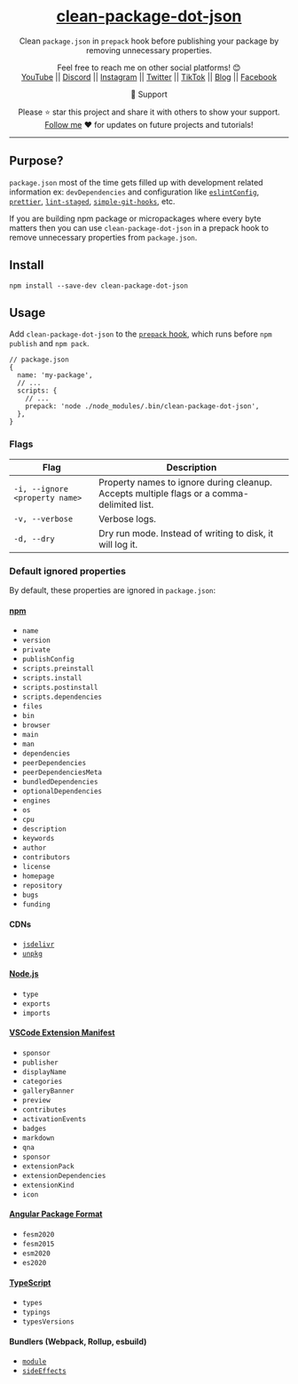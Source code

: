 <div align="center">
  
  <h1><a href="https://www.npmjs.com/package/clean-package-dot-json">clean-package-dot-json</a></h1>

Clean `package.json` in `prepack` hook before publishing your package by removing unnecessary properties.</span>

Feel free to reach me on other social platforms! 😊 <br />
<a href="https://www.youtube.com/@bgwebagency">YouTube</a> || <a href="https://discord.com/invite/62VR3MMCVm">Discord</a> || <a href="https://www.instagram.com/bgwebagency">Instagram</a> || <a href="https://www.twitter.com/kirankdash">Twitter</a> || <a href="https://www.tiktok.com/@bgwebagency">TikTok</a> || <a href="https://www.bgwebagency.in">Blog</a> || <a href="https://www.facebook.com/bgwebagency">Facebook</a>

🙏 Support

Please ⭐️ star this project and share it with others to show your support. [Follow me](https://github.com/kirandash) ❤️ for updates on future projects and tutorials!

---

</div>

## Purpose?

`package.json` most of the time gets filled up with development related information ex: `devDependencies` and configuration like [`eslintConfig`](https://eslint.org/docs/latest/user-guide/configuring/), [`prettier`](https://prettier.io/docs/en/configuration.html), [`lint-staged`](https://github.com/okonet/lint-staged), [`simple-git-hooks`](https://github.com/toplenboren/simple-git-hooks), etc.

If you are building npm package or micropackages where every byte matters then you can use `clean-package-dot-json` in a prepack hook to remove unnecessary properties from `package.json`.

## Install

```
npm install --save-dev clean-package-dot-json
```

## Usage

Add `clean-package-dot-json` to the [`prepack` hook](https://docs.npmjs.com/cli/v8/using-npm/scripts#:~:text=on%20npm%20publish.-,prepack,-Runs%20BEFORE%20a), which runs before `npm publish` and `npm pack`.

```json5
// package.json
{
  name: 'my-package',
  // ...
  scripts: {
    // ...
    prepack: 'node ./node_modules/.bin/clean-package-dot-json',
  },
}
```

### Flags

| Flag                           | Description                                                                                |
| ------------------------------ | ------------------------------------------------------------------------------------------ |
| `-i, --ignore <property name>` | Property names to ignore during cleanup. Accepts multiple flags or a comma-delimited list. |
| `-v, --verbose`                | Verbose logs.                                                                              |
| `-d, --dry`                    | Dry run mode. Instead of writing to disk, it will log it.                                  |

### Default ignored properties

By default, these properties are ignored in `package.json`:

#### [npm](https://docs.npmjs.com/cli/v8/configuring-npm/package-json)

- `name`
- `version`
- `private`
- `publishConfig`
- `scripts.preinstall`
- `scripts.install`
- `scripts.postinstall`
- `scripts.dependencies`
- `files`
- `bin`
- `browser`
- `main`
- `man`
- `dependencies`
- `peerDependencies`
- `peerDependenciesMeta`
- `bundledDependencies`
- `optionalDependencies`
- `engines`
- `os`
- `cpu`
- `description`
- `keywords`
- `author`
- `contributors`
- `license`
- `homepage`
- `repository`
- `bugs`
- `funding`

#### CDNs

- [`jsdelivr`](https://www.jsdelivr.com/features#publishing-packages)
- [`unpkg`](https://unpkg.com/)

#### [Node.js](https://nodejs.org/api/packages.html#nodejs-packagejson-field-definitions)

- `type`
- `exports`
- `imports`

#### [VSCode Extension Manifest](https://code.visualstudio.com/api/references/extension-manifest)

- `sponsor`
- `publisher`
- `displayName`
- `categories`
- `galleryBanner`
- `preview`
- `contributes`
- `activationEvents`
- `badges`
- `markdown`
- `qna`
- `sponsor`
- `extensionPack`
- `extensionDependencies`
- `extensionKind`
- `icon`

#### [Angular Package Format](https://angular.io/guide/angular-package-format#legacy-resolution-keys)

- `fesm2020`
- `fesm2015`
- `esm2020`
- `es2020`

#### [TypeScript](https://www.typescriptlang.org/docs/handbook/declaration-files/publishing.html)

- `types`
- `typings`
- `typesVersions`

#### Bundlers (Webpack, Rollup, esbuild)

- [`module`](https://stackoverflow.com/questions/42708484/what-is-the-module-package-json-field-for)
- [`sideEffects`](https://webpack.js.org/guides/tree-shaking/)
